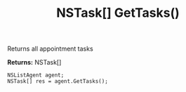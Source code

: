 ﻿---
uid: crmscript_ref_NSListAgent_GetTasks
title: NSTask[] GetTasks()
intellisense: NSListAgent.GetTasks
keywords: NSListAgent, GetTasks
so.topic: reference
---

Returns all appointment tasks


**Returns:** NSTask[]

```crmscript
NSListAgent agent;
NSTask[] res = agent.GetTasks();
```

